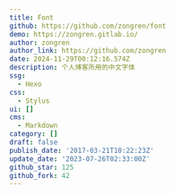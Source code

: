 ```yaml
---
title: Font
github: https://github.com/zongren/font
demo: https://zongren.gitlab.io/
author: zongren
author_link: https://github.com/zongren
date: 2024-11-29T00:12:16.574Z
description: 个人博客所用的中文字体
ssg:
  - Hexo
css:
  - Stylus
ui: []
cms:
  - Markdown
category: []
draft: false
publish_date: '2017-03-21T10:22:23Z'
update_date: '2023-07-26T02:33:00Z'
github_star: 125
github_fork: 42
---
```

